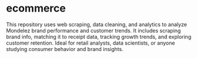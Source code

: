 # ecommerce
This repository uses web scraping, data cleaning, and analytics to analyze Mondelez brand performance and customer trends. It includes scraping brand info, matching it to receipt data, tracking growth trends, and exploring customer retention. Ideal for retail analysts, data scientists, or anyone studying consumer behavior and brand insights.
